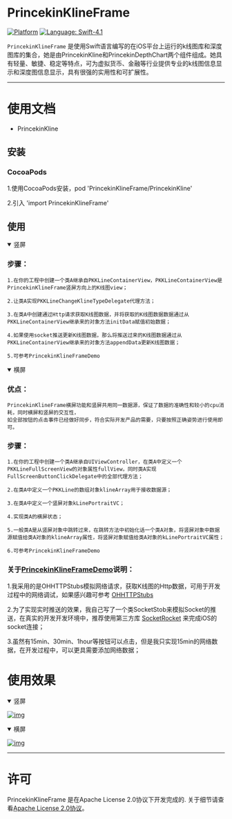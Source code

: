 PrincekinKlineFrame
===========

[![Platform](https://img.shields.io/badge/platform-ios%7Cmacosx-green.svg)](https://github.com/iOSPrincekin/PrincekinKlineFrame)
[![Language: Swift-4.1](https://img.shields.io/badge/Swift-blue.svg)](https://swift.org)


`PrincekinKlineFrame` 是使用Swift语言编写的在iOS平台上运行的k线图库和深度图库的集合，她是由PrincekinKline和PrincekinDepthChart两个组件组成。她具有轻量、敏捷、稳定等特点，可为虚拟货币、金融等行业提供专业的k线图信息显示和深度图信息显示，具有很强的实用性和可扩展性。

----

# 使用文档
- PrincekinKline
## 安装

### CocoaPods
1.使用CocoaPods安装，pod 'PrincekinKlineFrame/PrincekinKline'

2.引入 'import PrincekinKlineFrame'
## 使用
<details open=1>
<summary>竖屏</summary>
    
    
### 步骤：
    
    1.在你的工程中创建一个类A继承自PKKLineContainerView，PKKLineContainerView是PrincekinKlineFrame竖屏方向上的K线图view；
    
    2.让类A实现PKKLineChangeKlineTypeDelegate代理方法；
    
    3.在类A中创建通过Http请求获取K线图数据，并将获取的K线图数据数据通过从PKKLineContainerView继承来的对象方法initData赋值初始数据；
    
    4.如果使用socket推送更新K线图数据，那么将推送过来的K线图数据通过从PKKLineContainerView继承来的对象方法appendData更新K线图数据；
    
    5.可参考PrincekinKlineFrameDemo
    
    
</details>


<details open=1>
<summary>横屏</summary>
    
### 优点：    
    PrincekinKlineFrame横屏功能和竖屏共用同一数据源，保证了数据的准确性和较小的cpu消耗，同时横屏和竖屏的交互性，
    如全部按钮的点击事件已经做好同步，符合实际开发产品的需要，只要按照正确姿势进行使用即可。
    
### 步骤：
    
    1.在你的工程中创建一个类A继承自UIViewController，在类A中定义一个PKKLineFullScreenView的对象属性fullView，同时类A实现FullScreenButtonClickDelegate中的全部代理方法；
    
    2.在类A中定义一个PKKLine的数组对象klineArray用于接收数据源；
    
    3.在类A中定义一个竖屏对象kLinePortraitVC；
    
    4.实现类A的横屏状态；
   
    5.一般类A是从竖屏对象中跳转过来，在跳转方法中初始化话一个类A对象，将竖屏对象中数据源赋值给类A对象的klineArray属性，将竖屏对象赋值给类A对象的kLinePortraitVC属性；

    6.可参考PrincekinKlineFrameDemo
    
    
</details>

### 关于[PrincekinKlineFrameDemo](https://github.com/iOSPrincekin/PrincekinKlineFrame/tree/master/PrincekinKlineFrameDemo)说明：

   1.我采用的是OHHTTPStubs模拟网络请求，获取K线图的Http数据，可用于开发过程中的网络调试，如果感兴趣可参考 [OHHTTPStubs](https://github.com/AliSoftware/OHHTTPStubs)
    
   2.为了实现实时推送的效果，我自己写了一个类SocketStob来模拟Socket的推送，在真实的开发开发环境中，推荐使用第三方库 [SocketRocket](https://github.com/facebook/SocketRocket) 来完成iOS的socket连接；
    
   3.虽然有15min、30min、1hour等按钮可以点击，但是我只实现15min的网络数据，在开发过程中，可以更具需要添加网络数据；
    



    

# 使用效果

<details open=0>
<summary>竖屏</summary>
    
[![img](https://github.com/iOSPrincekin/PrincekinKlineFrame/blob/master/gif/竖屏.gif)](https://github.com/iOSPrincekin/PrincekinKlineFrame/blob/master/gif/竖屏.gif)

</details>

<details open=1>
<summary>横屏</summary>
    
[![img](https://github.com/iOSPrincekin/PrincekinKlineFrame/blob/master/gif/横屏.gif)](https://github.com/iOSPrincekin/PrincekinKlineFrame/blob/master/gif/横屏.gif)

</details>

----
# 许可

PrincekinKlineFrame 是在Apache License 2.0协议下开发完成的. 关于细节请查看[Apache License 2.0协议](https://github.com/iOSPrincekin/PrincekinKlineFrame/blob/master/LICENSE)。

